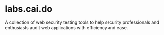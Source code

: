 # labs.cai.do
A collection of web security testing tools to help security professionals and enthusiasts audit web applications with efficiency and ease.
